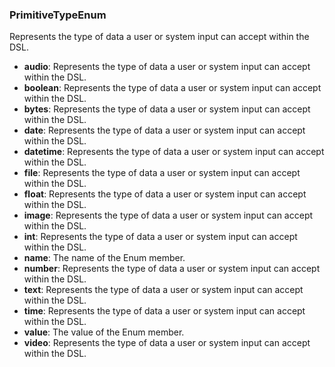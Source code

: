 ### PrimitiveTypeEnum

Represents the type of data a user or system input can accept within the DSL.

- **audio**: Represents the type of data a user or system input can accept within the DSL.
- **boolean**: Represents the type of data a user or system input can accept within the DSL.
- **bytes**: Represents the type of data a user or system input can accept within the DSL.
- **date**: Represents the type of data a user or system input can accept within the DSL.
- **datetime**: Represents the type of data a user or system input can accept within the DSL.
- **file**: Represents the type of data a user or system input can accept within the DSL.
- **float**: Represents the type of data a user or system input can accept within the DSL.
- **image**: Represents the type of data a user or system input can accept within the DSL.
- **int**: Represents the type of data a user or system input can accept within the DSL.
- **name**: The name of the Enum member.
- **number**: Represents the type of data a user or system input can accept within the DSL.
- **text**: Represents the type of data a user or system input can accept within the DSL.
- **time**: Represents the type of data a user or system input can accept within the DSL.
- **value**: The value of the Enum member.
- **video**: Represents the type of data a user or system input can accept within the DSL.
